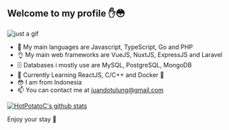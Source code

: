 ## Welcome to my profile ✋😳

![just a gif](https://media1.tenor.com/images/5b58fdfcffa361c9eaadae3d17ea9f0e/tenor.gif)

- 👀 My main languages are Javascript, TypeScript, Go and PHP
- 👌 My main web frameworks are VueJS, NuxtJS, ExpressJS and Laravel
- 🗄 Databases i mostly use are MySQL, PostgreSQL, MongoDB
- 🚀 Currently Learning ReactJS, C/C++ and Docker 🐳
- 😳 I am from Indonesia
- 📫 You can contact me at juandotulung@gmail.com

[![HotPotatoC's github stats](https://github-readme-stats.vercel.app/api?username=HotPotatoC&show_icons=true&title_color=de3aff&icon_color=de3aff&text_color=718096)](https://github.com/anuraghazra/github-readme-stats)

Enjoy your stay 🙂
